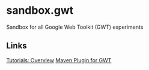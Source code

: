 # sandbox.gwt
Sandbox for all Google Web Toolkit (GWT) experiments

## Links

[Tutorials: Overview](http://www.gwtproject.org/doc/latest/tutorial/index.html)
[Maven Plugin for GWT](https://tbroyer.github.io/gwt-maven-plugin/codeserver.html)